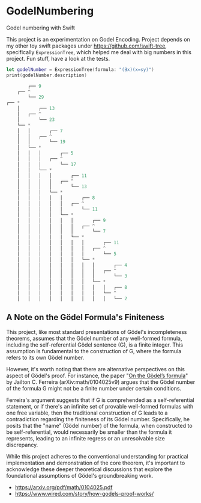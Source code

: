 # GodelNumbering
Godel numbering with Swift

This project is an experimentation on Godel Encoding. Project depends on my other toy swift packages under https://github.com/swift-tree, specifically `ExpressionTree`, which helped me deal with big numbers in this project. Fun stuff, have a look at the tests.

```swift
let godelNumber = ExpressionTree(formula: "(∃x)(x=sy)")
print(godelNumber.description)

        ┌── 9
    ┌── ^
        └── 29
┌── *
    │       ┌── 13
    │   ┌── ^
    │       └── 23
    └── *
    │   │       ┌── 7
    │   │   ┌── ^
    │   │       └── 19
    │   └── *
    │   │   │       ┌── 5
    │   │   │   ┌── ^
    │   │   │       └── 17
    │   │   └── *
    │   │   │   │       ┌── 11
    │   │   │   │   ┌── ^
    │   │   │   │       └── 13
    │   │   │   └── *
    │   │   │   │   │       ┌── 8
    │   │   │   │   │   ┌── ^
    │   │   │   │   │       └── 11
    │   │   │   │   └── *
    │   │   │   │   │   │       ┌── 9
    │   │   │   │   │   │   ┌── ^
    │   │   │   │   │   │       └── 7
    │   │   │   │   │   └── *
    │   │   │   │   │   │   │       ┌── 11
    │   │   │   │   │   │   │   ┌── ^
    │   │   │   │   │   │   │       └── 5
    │   │   │   │   │   │   └── *
    │   │   │   │   │   │   │   │       ┌── 4
    │   │   │   │   │   │   │   │   ┌── ^
    │   │   │   │   │   │   │   │       └── 3
    │   │   │   │   │   │   │   └── *
    │   │   │   │   │   │   │   │   │   ┌── 8
    │   │   │   │   │   │   │   │   └── ^
    │   │   │   │   │   │   │   │   │   └── 2
```



## A Note on the Gödel Formula's Finiteness

This project, like most standard presentations of Gödel's incompleteness theorems, assumes that the Gödel number of any well-formed formula, including the self-referential Gödel sentence (G), is a finite integer. This assumption is fundamental to the construction of G, where the formula refers to its own Gödel number.

However, it's worth noting that there are alternative perspectives on this aspect of Gödel's proof. For instance, the paper "[On the Gödel’s formula](https://arxiv.org/pdf/math/0104025.pdf)" by Jailton C. Ferreira (arXiv:math/0104025v9) argues that the Gödel number of the formula G might not be a finite number under certain conditions.

Ferreira's argument suggests that if G is comprehended as a self-referential statement, or if there's an infinite set of provable well-formed formulas with one free variable, then the traditional construction of G leads to a contradiction regarding the finiteness of its Gödel number. Specifically, he posits that the "name" (Gödel number) of the formula, when constructed to be self-referential, would necessarily be smaller than the formula it represents, leading to an infinite regress or an unresolvable size discrepancy.

While this project adheres to the conventional understanding for practical implementation and demonstration of the core theorem, it's important to acknowledge these deeper theoretical discussions that explore the foundational assumptions of Gödel's groundbreaking work.

- https://arxiv.org/pdf/math/0104025.pdf
- https://www.wired.com/story/how-godels-proof-works/
